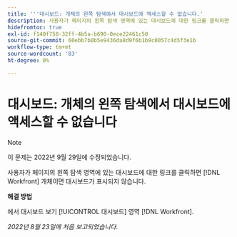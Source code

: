 ```yaml
---
title: '''대시보드: 개체의 왼쪽 탐색에서 대시보드에 액세스할 수 없습니다.'
description: 사용자가 페이지의 왼쪽 탐색 영역에 있는 대시보드에 대한 링크를 클릭하면 [!DNL Workfront] 개체이면 대시보드가 표시되지 않습니다.
hidefromtoc: true
exl-id: f140f758-32ff-4b5a-b690-0ece22461c50
source-git-commit: 60ebb7b0b5e9436da8d9f6b1b9c0057c4d5f3e1b
workflow-type: tm+mt
source-wordcount: '83'
ht-degree: 0%

---
```


# 대시보드: 개체의 왼쪽 탐색에서 대시보드에 액세스할 수 없습니다

>[!NOTE]
>
>이 문제는 2022년 9월 29일에 수정되었습니다.

사용자가 페이지의 왼쪽 탐색 영역에 있는 대시보드에 대한 링크를 클릭하면 [!DNL Workfront] 개체이면 대시보드가 표시되지 않습니다.

**해결 방법**

에서 대시보드 보기 [!UICONTROL 대시보드] 영역 [!DNL Workfront].

_2022년 8월 23일에 처음 보고되었습니다._
